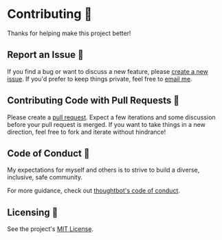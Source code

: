 # Contributing 👫

Thanks for helping make this project better!

## Report an Issue 🐛

If you find a bug or want to discuss a new feature, please [create a new issue](https://github.com/tatethurston/react-isomorphic-utils/issues). If you'd prefer to keep things private, feel free to [email me](mailto:tatethurston@gmail.com?subject=react-isomorphic-utils).

## Contributing Code with Pull Requests 🎁

Please create a [pull request](https://github.com/tatethurston/react-isomorphic-utils/pulls). Expect a few iterations and some discussion before your pull request is merged. If you want to take things in a new direction, feel free to fork and iterate without hindrance!

## Code of Conduct 🧐

My expectations for myself and others is to strive to build a diverse, inclusive, safe community.

For more guidance, check out [thoughtbot's code of conduct](https://thoughtbot.com/open-source-code-of-conduct).

## Licensing 📃

See the project's [MIT License](https://github.com/tatethurston/react-isomorphic-utils/blob/master/LICENSE).
